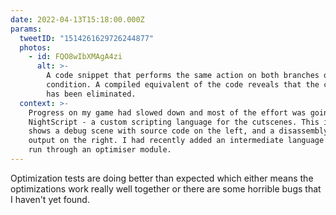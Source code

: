 ```yaml
---
date: 2022-04-13T15:18:00.000Z
params:
  tweetID: "1514261629726244877"
  photos:
    - id: FQO8wIbXMAgA4zi
      alt: >-
        A code snippet that performs the same action on both branches of a
        condition. A compiled equivalent of the code reveals that the condition
        has been eliminated.
  context: >-
    Progress on my game had slowed down and most of the effort was going into
    NightScript - a custom scripting language for the cutscenes. This image
    shows a debug scene with source code on the left, and a disassembly of the
    output on the right. I had recently added an intermediate language that was
    run through an optimiser module.
---
```


Optimization tests are doing better than expected which either means the
optimizations work really well together or there are some horrible bugs that I
haven't yet found.
